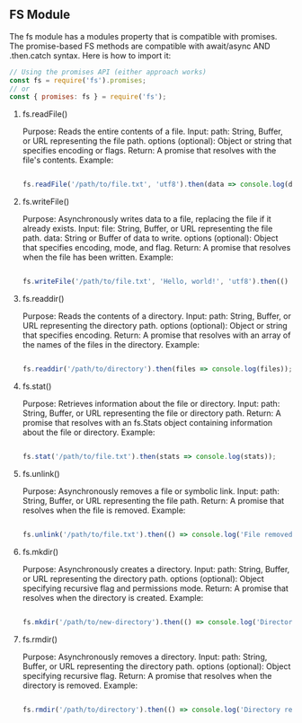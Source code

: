 ## FS Module
The fs module has a modules property that is compatible with promises. The promise-based FS methods are compatible with await/async AND .then.catch syntax. Here is how to import it:

```javascript
// Using the promises API (either approach works)
const fs = require('fs').promises;
// or
const { promises: fs } = require('fs');
```

1. fs.readFile()

    Purpose: Reads the entire contents of a file.
    Input:
        path: String, Buffer, or URL representing the file path.
        options (optional): Object or string that specifies encoding or flags.
    Return: A promise that resolves with the file's contents.
    Example:

    ```javascript

    fs.readFile('/path/to/file.txt', 'utf8').then(data => console.log(data));
    ```

2. fs.writeFile()

    Purpose: Asynchronously writes data to a file, replacing the file if it already exists.
    Input:
        file: String, Buffer, or URL representing the file path.
        data: String or Buffer of data to write.
        options (optional): Object that specifies encoding, mode, and flag.
    Return: A promise that resolves when the file has been written.
    Example:

    ```javascript

    fs.writeFile('/path/to/file.txt', 'Hello, world!', 'utf8').then(() => console.log('File written'));```

3. fs.readdir()

    Purpose: Reads the contents of a directory.
    Input:
        path: String, Buffer, or URL representing the directory path.
        options (optional): Object or string that specifies encoding.
    Return: A promise that resolves with an array of the names of the files in the directory.
    Example:

    ```javascript

    fs.readdir('/path/to/directory').then(files => console.log(files));```

4. fs.stat()

    Purpose: Retrieves information about the file or directory.
    Input:
        path: String, Buffer, or URL representing the file or directory path.
    Return: A promise that resolves with an fs.Stats object containing information about the file or directory.
    Example:

    ```javascript

    fs.stat('/path/to/file.txt').then(stats => console.log(stats));
    ```
5. fs.unlink()

    Purpose: Asynchronously removes a file or symbolic link.
    Input:
        path: String, Buffer, or URL representing the file path.
    Return: A promise that resolves when the file is removed.
    Example:

    ```javascript

    fs.unlink('/path/to/file.txt').then(() => console.log('File removed'));```

6. fs.mkdir()

    Purpose: Asynchronously creates a directory.
    Input:
        path: String, Buffer, or URL representing the directory path.
        options (optional): Object specifying recursive flag and permissions mode.
    Return: A promise that resolves when the directory is created.
    Example:

    ```javascript

    fs.mkdir('/path/to/new-directory').then(() => console.log('Directory created'));```

7. fs.rmdir()

    Purpose: Asynchronously removes a directory.
    Input:
        path: String, Buffer, or URL representing the directory path.
        options (optional): Object specifying recursive flag.
    Return: A promise that resolves when the directory is removed.
    Example:

    ```javascript

    fs.rmdir('/path/to/directory').then(() => console.log('Directory removed'));```

